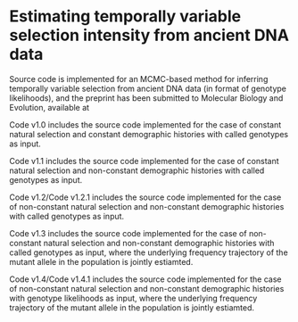 # Estimating temporally variable selection intensity from ancient DNA data
Source code is implemented for an MCMC-based method for inferring temporally variable selection from ancient DNA data (in format of genotype likelihoods), and the preprint has been submitted to Molecular Biology and Evolution, available at

Code v1.0 includes the source code implemented for the case of constant natural selection and constant demographic histories with called genotypes as input.

Code v1.1 includes the source code implemented for the case of constant natural selection and non-constant demographic histories with called genotypes as input.

Code v1.2/Code v1.2.1 includes the source code implemented for the case of non-constant natural selection and non-constant demographic histories with called genotypes as input.

Code v1.3 includes the source code implemented for the case of non-constant natural selection and non-constant demographic histories with called genotypes as input, where the underlying frequency trajectory of the mutant allele in the population is jointly estiamted.

Code v1.4/Code v1.4.1 includes the source code implemented for the case of non-constant natural selection and non-constant demographic histories with genotype likelihoods as input, where the underlying frequency trajectory of the mutant allele in the population is jointly estiamted.
